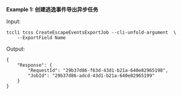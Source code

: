 **Example 1: 创建逃逸事件导出异步任务**



Input: 

```
tccli tcss CreateEscapeEventsExportJob --cli-unfold-argument  \
    --ExportField Name
```

Output: 
```
{
    "Response": {
        "RequestId": "29b37d86-f63d-43d1-b21a-640e82965198",
        "JobId": "29b37d86-adcd-43d1-b21a-640e82965199"
    }
}
```

